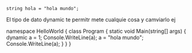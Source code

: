 
	string hola = "hola mundo";



El tipo de dato dynamic te permitr mete cualquie cosa y camviarlo ej


namespace HelloWorld
{
    class Program
    {
        static void Main(string[] args)
        {
            dynamic a = 1;
            Console.WriteLine(a);
            a = "hola mundo";
            Console.WriteLine(a);
        }
    }
}

